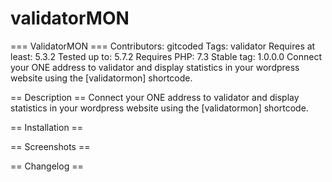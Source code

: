 # validatorMON
=== ValidatorMON ===
Contributors: gitcoded
Tags: validator
Requires at least: 5.3.2
Tested up to: 5.7.2
Requires PHP: 7.3
Stable tag: 1.0.0.0
Connect your ONE address to validator and display statistics in your wordpress website using the [validatormon] shortcode.

== Description ==
Connect your ONE address to validator and display statistics in your wordpress website using the [validatormon] shortcode.

== Installation ==

== Screenshots ==

== Changelog ==
